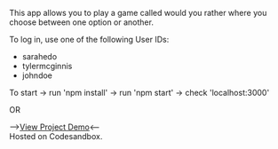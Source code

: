 This app allows you to play a game called would you rather where you choose between one option or another.

To log in, use one of the following User IDs:
- sarahedo
- tylermcginnis
- johndoe

To start -> run 'npm install' -> run 'npm start' -> check 'localhost:3000'

OR 

--><a href="https://codesandbox.io/s/ghughes13would-you-rather-1i9dv?file=/src/index.js">View Project Demo</a><--
<br/> Hosted on Codesandbox.

